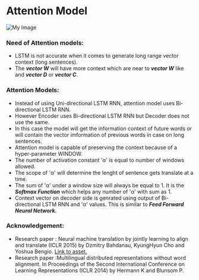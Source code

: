 # Attention Model
![My Image](images/my-image.jpg) 

### Need of Attention models: 
- LSTM is not accurate when it comes to generate long range vector context (long sentences).
- The ***vector W*** will have more context which are near to ***vector W*** like and ***vector D*** or ***vector C***.

### Attention Models:
- Instead of using Uni-directional LSTM RNN, attention model uses Bi-directional LSTM RNN.
- However Encoder uses Bi-directional LSTM RNN but Decoder does not use the same.
- In this case the model will get the information context of future words or will contain the vector imformation of previous words in case on long sentences.
- Attention model is capable of preserving the context because of a hyper-parameter WINDOW.
- The number of activation constant 'α' is equal to number of windows allowed.
- The scope of 'α' will determine the lenght of sentence gets translate at a time. 
- The sum of 'α' under a window size will always be equal to 1. It is the ***Softmax Function*** which helps any number of 'α' with sum as 1.
- Context vector on decoder side is genrated using output of Bi-directional LSTM RNN and 'α' values. This is similar to ***Feed Forward Neural Network.***


### Acknowledgement: 
- Research paper : Neural machine translation by jointly learning to align and translate (ICLR 2015) by Dzmitry Bahdanau, KyungHyun Cho and Yoshua Bengio. [Link to asset.](https://arxiv.org/pdf/1409.0473.pdf)
- Research paper :Multilingual distributed representations without word alignment. In Proceedings of the Second International Conference on Learning Representations (ICLR 2014) by Hermann K and Blunsom P.

